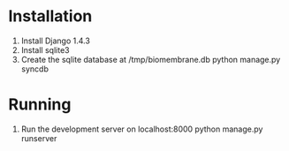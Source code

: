 Installation
============

1. Install Django 1.4.3
2. Install sqlite3
3. Create the sqlite database at /tmp/biomembrane.db
    python manage.py syncdb

Running
=======

1. Run the development server on localhost:8000
    python manage.py runserver
